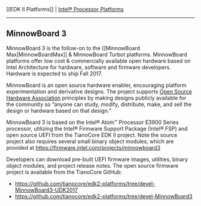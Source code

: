 [[EDK II Platforms]] | [Intel® Processor Platforms](https://github.com/tianocore/tianocore.github.io/wiki/EDK-II-Platforms#intel-processor-platforms)

***

## MinnowBoard 3

MinnowBoard 3 is the follow-on to the [[MinnowBoard Max|MinnowBoardMax]] & MinnowBoard Turbot platforms. MinnowBoard platforms offer low cost & commercially available open hardware based on Intel Architecture for hardware, software and firmware developers. Hardware is expected to ship Fall 2017.

MinnowBoard is an open source hardware enabler, encouraging platform experimentation and derivative designs. The project supports [Open Source Hardware Association](http://www.oshwa.org/) principles by making designs publicly available for the community so “anyone can study, modify, distribute, make, and sell the design or hardware based on that design.”

MinnowBoard 3 is based on the Intel® Atom™ Processor E3900 Series processor, utilizing the Intel® Firmware Support Package (Intel® FSP) and open source UEFI from the TianoCore EDK II project. Note the source project also requires several small binary object modules, which are provided at https://firmware.intel.com/projects/minnowboard3

Developers can download pre-built UEFI firmware images, utilities, binary object modules, and project release notes. The open source firmware project is available from the TianoCore GitHub:

*  https://github.com/tianocore/edk2-platforms/tree/devel-MinnowBoard3-UDK2017
*  https://github.com/tianocore/edk2-platforms/tree/devel-MinnowBoard3
